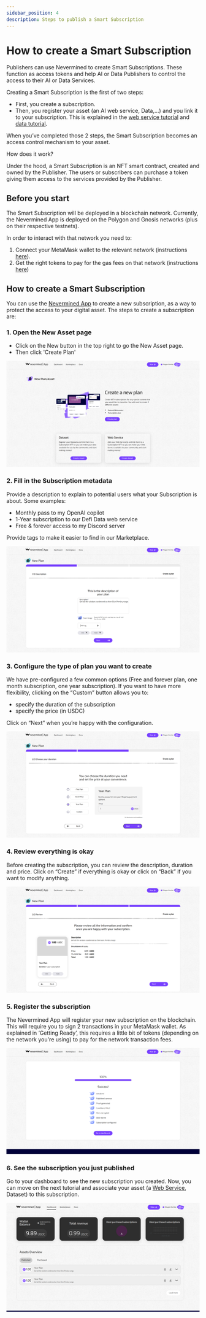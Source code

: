 ```yaml
---
sidebar_position: 4
description: Steps to publish a Smart Subscription
---
```



# How to create a Smart Subscription

Publishers can use Nevermined to create Smart Subscriptions. These function as access tokens and help AI or Data Publishers to control the access to their AI or Data Services.  

Creating a Smart Subscription is the first of two steps:

* First, you create a subscription. 
* Then, you register your asset (an AI web service, Data,...) and you link it to your subscription. This is explained in the [web service tutorial](05-register-webservice.md) and [data tutorial](06-register-dataset.md).

When you’ve completed those 2 steps, the Smart Subscription becomes an access control mechanism to your asset.


How does it work? 

Under the hood, a Smart Subscription is an NFT smart contract, created and owned by the Publisher. The users or subscribers can purchase a token giving them access to the services provided by the Publisher. 


## Before you start

The Smart Subscription will be deployed in a blockchain network. Currently, the Nevermined App is deployed on the Polygon and Gnosis networks (plus on their respective testnets). 

In order to interact with that network you need to:

1. Connect your MetaMask wallet to the relevant network (instructions [here](02-metamask.md)).
2. Get the right tokens to pay for the gas fees on that network (instructions [here](02-metamask.md))

## How to create a Smart Subscription

You can use the [Nevermined App](https://mumbai.nevermined.app/) to create a new subscription, as a way to protect the access to your digital asset. The steps to create a subscription are:

### 1. Open the New Asset page

- Click on the New button in the top right to go the New Asset page. 
- Then click 'Create Plan'

![Add Assets page](../images/tutorials/01_New_Subscription.png)

### 2. Fill in the Subscription metadata

Provide a description to explain to potential users what your Subscription is about. Some examples:

* Monthly pass to my OpenAI copilot
* 1-Year subscription to our Defi Data web service
* Free & forever access to my Discord server

Provide tags to make it easier to find in our Marketplace.

![Add subscription metadata page](../images/tutorials/02_New_Subscription_01.png)

### 3. Configure the type of plan you want to create

We have pre-configured a few common options (Free and forever plan, one month subscription, one year subscription).
If you want to have more flexibility, clicking on the “Custom” button allows you to:

* specify the duration of the subscription
* specify the price (in USDC)

Click on “Next” when you’re happy with the configuration.

![Configure subscription plan](../images/tutorials/03_New_Subscription_02.png)

### 4. Review everything is okay

Before creating the subscription, you can review the description, duration and price. Click on “Create” if everything is okay or click on “Back” if you want to modify anything.

![Review subscription is fine](../images/tutorials/04_New_Subscription_03.png)

### 5. Register the subscription

The Nevermined App will register your new subscription on the blockchain. This will require you to sign 2 transactions in your MetaMask wallet. As explained in ‘Getting Ready’, this requires a little bit of tokens (depending on the network you're using) to pay for the network transaction fees.  

![Finish the subscription creation](../images/tutorials/05_New_Subscription_04.png)

### 6. See the subscription you just published

Go to your dashboard to see the new subscription you created. Now, you can move on the next tutorial and associate your asset (a [Web Service](05-register-webservice.md), Dataset) to this subscription.

![Publisher dashboard](../images/tutorials/17_Publisher_Dashboard_with_balance.png)
